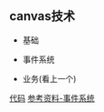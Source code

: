 ## canvas技术


- 基础

- 事件系统

- 业务(看上一个)

[代码](git@github.com:zhaoyuanmeng/ztcanvas.git)
[参考资料-事件系统](https://juejin.cn/post/6996811170459942925)